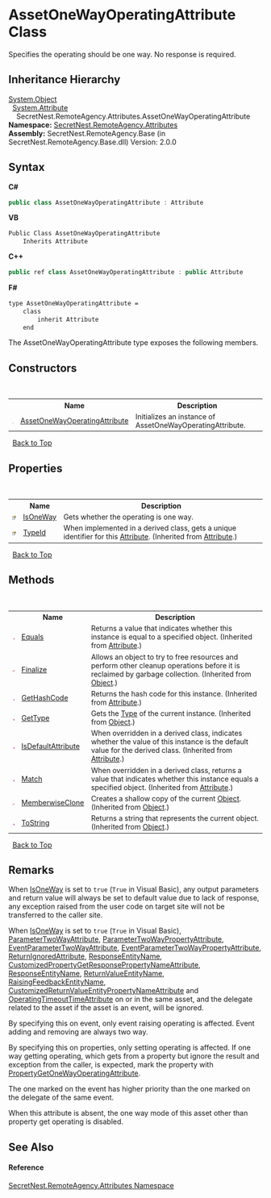 # AssetOneWayOperatingAttribute Class
 

Specifies the operating should be one way. No response is required.


## Inheritance Hierarchy
<a href="https://docs.microsoft.com/dotnet/api/system.object" target="_blank">System.Object</a><br />&nbsp;&nbsp;<a href="https://docs.microsoft.com/dotnet/api/system.attribute" target="_blank">System.Attribute</a><br />&nbsp;&nbsp;&nbsp;&nbsp;SecretNest.RemoteAgency.Attributes.AssetOneWayOperatingAttribute<br />
**Namespace:**&nbsp;<a href="N_SecretNest_RemoteAgency_Attributes">SecretNest.RemoteAgency.Attributes</a><br />**Assembly:**&nbsp;SecretNest.RemoteAgency.Base (in SecretNest.RemoteAgency.Base.dll) Version: 2.0.0

## Syntax

**C#**<br />
``` C#
public class AssetOneWayOperatingAttribute : Attribute
```

**VB**<br />
``` VB
Public Class AssetOneWayOperatingAttribute
	Inherits Attribute
```

**C++**<br />
``` C++
public ref class AssetOneWayOperatingAttribute : public Attribute
```

**F#**<br />
``` F#
type AssetOneWayOperatingAttribute =  
    class
        inherit Attribute
    end
```

The AssetOneWayOperatingAttribute type exposes the following members.


## Constructors
&nbsp;<table><tr><th></th><th>Name</th><th>Description</th></tr><tr><td>![Public method](media/pubmethod.gif "Public method")</td><td><a href="M_SecretNest_RemoteAgency_Attributes_AssetOneWayOperatingAttribute__ctor">AssetOneWayOperatingAttribute</a></td><td>
Initializes an instance of AssetOneWayOperatingAttribute.</td></tr></table>&nbsp;
<a href="#assetonewayoperatingattribute-class">Back to Top</a>

## Properties
&nbsp;<table><tr><th></th><th>Name</th><th>Description</th></tr><tr><td>![Public property](media/pubproperty.gif "Public property")</td><td><a href="P_SecretNest_RemoteAgency_Attributes_AssetOneWayOperatingAttribute_IsOneWay">IsOneWay</a></td><td>
Gets whether the operating is one way.</td></tr><tr><td>![Public property](media/pubproperty.gif "Public property")</td><td><a href="https://docs.microsoft.com/dotnet/api/system.attribute.typeid#System_Attribute_TypeId" target="_blank">TypeId</a></td><td>
When implemented in a derived class, gets a unique identifier for this <a href="https://docs.microsoft.com/dotnet/api/system.attribute" target="_blank">Attribute</a>.
 (Inherited from <a href="https://docs.microsoft.com/dotnet/api/system.attribute" target="_blank">Attribute</a>.)</td></tr></table>&nbsp;
<a href="#assetonewayoperatingattribute-class">Back to Top</a>

## Methods
&nbsp;<table><tr><th></th><th>Name</th><th>Description</th></tr><tr><td>![Public method](media/pubmethod.gif "Public method")</td><td><a href="https://docs.microsoft.com/dotnet/api/system.attribute.equals#System_Attribute_Equals_System_Object_" target="_blank">Equals</a></td><td>
Returns a value that indicates whether this instance is equal to a specified object.
 (Inherited from <a href="https://docs.microsoft.com/dotnet/api/system.attribute" target="_blank">Attribute</a>.)</td></tr><tr><td>![Protected method](media/protmethod.gif "Protected method")</td><td><a href="https://docs.microsoft.com/dotnet/api/system.object.finalize#System_Object_Finalize" target="_blank">Finalize</a></td><td>
Allows an object to try to free resources and perform other cleanup operations before it is reclaimed by garbage collection.
 (Inherited from <a href="https://docs.microsoft.com/dotnet/api/system.object" target="_blank">Object</a>.)</td></tr><tr><td>![Public method](media/pubmethod.gif "Public method")</td><td><a href="https://docs.microsoft.com/dotnet/api/system.attribute.gethashcode#System_Attribute_GetHashCode" target="_blank">GetHashCode</a></td><td>
Returns the hash code for this instance.
 (Inherited from <a href="https://docs.microsoft.com/dotnet/api/system.attribute" target="_blank">Attribute</a>.)</td></tr><tr><td>![Public method](media/pubmethod.gif "Public method")</td><td><a href="https://docs.microsoft.com/dotnet/api/system.object.gettype#System_Object_GetType" target="_blank">GetType</a></td><td>
Gets the <a href="https://docs.microsoft.com/dotnet/api/system.type" target="_blank">Type</a> of the current instance.
 (Inherited from <a href="https://docs.microsoft.com/dotnet/api/system.object" target="_blank">Object</a>.)</td></tr><tr><td>![Public method](media/pubmethod.gif "Public method")</td><td><a href="https://docs.microsoft.com/dotnet/api/system.attribute.isdefaultattribute#System_Attribute_IsDefaultAttribute" target="_blank">IsDefaultAttribute</a></td><td>
When overridden in a derived class, indicates whether the value of this instance is the default value for the derived class.
 (Inherited from <a href="https://docs.microsoft.com/dotnet/api/system.attribute" target="_blank">Attribute</a>.)</td></tr><tr><td>![Public method](media/pubmethod.gif "Public method")</td><td><a href="https://docs.microsoft.com/dotnet/api/system.attribute.match#System_Attribute_Match_System_Object_" target="_blank">Match</a></td><td>
When overridden in a derived class, returns a value that indicates whether this instance equals a specified object.
 (Inherited from <a href="https://docs.microsoft.com/dotnet/api/system.attribute" target="_blank">Attribute</a>.)</td></tr><tr><td>![Protected method](media/protmethod.gif "Protected method")</td><td><a href="https://docs.microsoft.com/dotnet/api/system.object.memberwiseclone#System_Object_MemberwiseClone" target="_blank">MemberwiseClone</a></td><td>
Creates a shallow copy of the current <a href="https://docs.microsoft.com/dotnet/api/system.object" target="_blank">Object</a>.
 (Inherited from <a href="https://docs.microsoft.com/dotnet/api/system.object" target="_blank">Object</a>.)</td></tr><tr><td>![Public method](media/pubmethod.gif "Public method")</td><td><a href="https://docs.microsoft.com/dotnet/api/system.object.tostring#System_Object_ToString" target="_blank">ToString</a></td><td>
Returns a string that represents the current object.
 (Inherited from <a href="https://docs.microsoft.com/dotnet/api/system.object" target="_blank">Object</a>.)</td></tr></table>&nbsp;
<a href="#assetonewayoperatingattribute-class">Back to Top</a>

## Remarks

When <a href="P_SecretNest_RemoteAgency_Attributes_AssetOneWayOperatingAttribute_IsOneWay">IsOneWay</a> is set to `true` (`True` in Visual Basic), any output parameters and return value will always be set to default value due to lack of response, any exception raised from the user code on target site will not be transferred to the caller site.

When <a href="P_SecretNest_RemoteAgency_Attributes_AssetOneWayOperatingAttribute_IsOneWay">IsOneWay</a> is set to `true` (`True` in Visual Basic), <a href="T_SecretNest_RemoteAgency_Attributes_ParameterTwoWayAttribute">ParameterTwoWayAttribute</a>, <a href="T_SecretNest_RemoteAgency_Attributes_ParameterTwoWayPropertyAttribute">ParameterTwoWayPropertyAttribute</a>, <a href="T_SecretNest_RemoteAgency_Attributes_EventParameterTwoWayAttribute">EventParameterTwoWayAttribute</a>, <a href="T_SecretNest_RemoteAgency_Attributes_EventParameterTwoWayPropertyAttribute">EventParameterTwoWayPropertyAttribute</a>, <a href="T_SecretNest_RemoteAgency_Attributes_ReturnIgnoredAttribute">ReturnIgnoredAttribute</a>, <a href="P_SecretNest_RemoteAgency_Attributes_CustomizedPropertyGetEntityNameAttribute_ResponseEntityName">ResponseEntityName</a>, <a href="T_SecretNest_RemoteAgency_Attributes_CustomizedPropertyGetResponsePropertyNameAttribute">CustomizedPropertyGetResponsePropertyNameAttribute</a>, <a href="P_SecretNest_RemoteAgency_Attributes_CustomizedPropertySetEntityNameAttribute_ResponseEntityName">ResponseEntityName</a>, <a href="P_SecretNest_RemoteAgency_Attributes_CustomizedMethodEntityNameAttribute_ReturnValueEntityName">ReturnValueEntityName</a>, <a href="P_SecretNest_RemoteAgency_Attributes_CustomizedEventEntityNameAttribute_RaisingFeedbackEntityName">RaisingFeedbackEntityName</a>, <a href="T_SecretNest_RemoteAgency_Attributes_CustomizedReturnValueEntityPropertyNameAttribute">CustomizedReturnValueEntityPropertyNameAttribute</a> and <a href="T_SecretNest_RemoteAgency_Attributes_OperatingTimeoutTimeAttribute">OperatingTimeoutTimeAttribute</a> on or in the same asset, and the delegate related to the asset if the asset is an event, will be ignored.

By specifying this on event, only event raising operating is affected. Event adding and removing are always two way.

By specifying this on properties, only setting operating is affected. If one way getting operating, which gets from a property but ignore the result and exception from the caller, is expected, mark the property with <a href="T_SecretNest_RemoteAgency_Attributes_PropertyGetOneWayOperatingAttribute">PropertyGetOneWayOperatingAttribute</a>.

The one marked on the event has higher priority than the one marked on the delegate of the same event.

When this attribute is absent, the one way mode of this asset other than property get operating is disabled.


## See Also


#### Reference
<a href="N_SecretNest_RemoteAgency_Attributes">SecretNest.RemoteAgency.Attributes Namespace</a><br />
